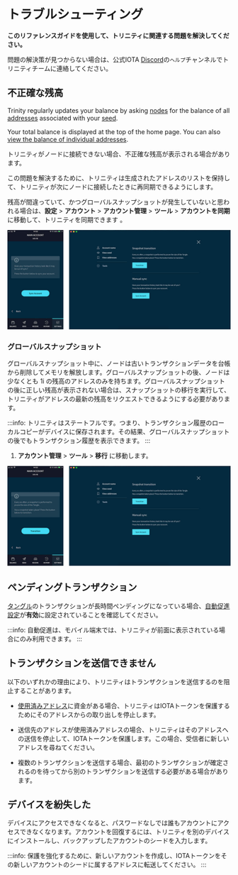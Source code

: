 # トラブルシューティング
<!-- # Troubleshooting -->

**このリファレンスガイドを使用して、トリニティに関連する問題を解決してください。**
<!-- **Use this reference guide to resolve issues related to Trinity.** -->

問題の解決策が見つからない場合は、公式IOTA [Discord](https://discord.iota.org/)の`ヘルプ`チャンネルでトリニティチームに連絡してください。
<!-- If you can't find the solution to your issue, reach out to the Trinity team on the `help` channel of the official IOTA [Discord](https://discord.iota.org/). -->

## 不正確な残高
<!-- ## Incorrect balance -->

Trinity regularly updates your balance by asking [nodes](root://getting-started/0.1/network/nodes.md) for the balance of all [addresses](root://getting-started/0.1/clients/addresses.md) associated with your [seed](root://getting-started/0.1/clients/seeds.md).

Your total balance is displayed at the top of the home page. You can also [view the balance of individual addresses](../how-to-guides/manage-your-account.md#view-the-addresses-of-an-account).

トリニティがノードに接続できない場合、不正確な残高が表示される場合があります。
<!-- If Trinity can't connect to a node, it may display an incorrect balance. -->

この問題を解決するために、トリニティは生成されたアドレスのリストを保持して、トリニティが次にノードに接続したときに再同期できるようにします。
<!-- To fix this problem, Trinity keeps a list of your generated addresses so that you can re-synchronize it the next time Trinity connects to a node. -->

残高が間違っていて、かつグローバルスナップショットが発生していないと思われる場合は、**設定** > **アカウント** > **アカウント管理** > **ツール** > **アカウントを同期**に移動して、トリニティを同期できます 。
<!-- If you think your balance is wrong and a global snapshot hasn't occurred), you can synchronize Trinity by going to **Settings** > **Account** > **Account management** > **Tools** > **Sync account**. -->

![Manual update](../images/sync.jpg)

### グローバルスナップショット
<!-- ### Global snapshots -->

グローバルスナップショット中に、ノードは古いトランザクションデータを台帳から削除してメモリを解放します。グローバルスナップショットの後、ノードは少なくとも 1i の残高のアドレスのみを持ちます。グローバルスナップショットの後に正しい残高が表示されない場合は、スナップショットの移行を実行して、トリニティがアドレスの最新の残高をリクエストできるようにする必要があります。
<!-- During a global snapshot, nodes remove old transaction data from their ledgers to free memory. After a global snapshot, nodes have only the addresses with a balance of at least 1 i. If you don't see your correct balance after a global snapshot, you must perform a snapshot transition to allow Trinity to request the latest balance of your addresses. -->

:::info:
トリニティはステートフルです。つまり、トランザクション履歴のローカルコピーがデバイスに保存されます。その結果、グローバルスナップショットの後でもトランザクション履歴を表示できます。
:::
<!-- :::info: -->
<!-- Trinity is stateful, which means that it stores a local copy of your transaction history on your device. As a result, you can still see your transaction history after a global snapshot. -->
<!-- ::: -->

1. **アカウント管理** > **ツール** > **移行** に移動します。
<!-- 1. Go to Account management > **Tools** > **Transition** -->

![Snapshot transition](../images/transition.jpg)

## ペンディングトランザクション
<!-- ## Pending transaction -->

[タングル](root://getting-started/0.1/network/the-tangle.md)のトランザクションが長時間ペンディングになっている場合、[自動促進設定](../how-to-guides/auto-promote.md)が**有効**に設定されていることを確認してください。
<!-- If a transaction on the [Tangle](root://getting-started/0.1/network/the-tangle.md) is pending for a long time, make sure that the [Auto-promotion setting](../how-to-guides/auto-promote.md) is set to **Enabled**. -->

:::info:
自動促進は、モバイル端末では、トリニティが前面に表示されている場合にのみ利用できます。
:::
<!-- :::info: -->
<!-- Auto-promotion is available on mobile devices only when Trinity is in the foreground. -->
<!-- ::: -->

## トランザクションを送信できません
<!-- ## Unable to send a transaction -->

以下のいずれかの理由により、トリニティはトランザクションを送信するのを阻止することがあります。
<!-- Trinity may stop you from sending a transaction for any of the following reasons: -->

- [使用済みアドレス](root://getting-started/0.1/clients/addresses.md#spent-addresses)に資金がある場合、トリニティはIOTAトークンを保護するためにそのアドレスからの取り出しを停止します。
<!-- - If you have funds on a [spent address], Trinity stops you withdrawing from that address to protect your IOTA tokens. -->
- 送信先のアドレスが使用済みアドレスの場合、トリニティはそのアドレスへの送信を停止して、IOTAトークンを保護します。この場合、受信者に新しいアドレスを尋ねてください。
<!-- - If the address you are sending to is spent, Trinity will stop you from sending to that address to protect your IOTA tokens. In this case, ask the recipient for a new address. -->
- 複数のトランザクションを送信する場合、最初のトランザクションが確定されるのを待ってから別のトランザクションを送信する必要がある場合があります。
<!-- - If you are sending more than one transaction, you may need to wait for your first transaction to be confirmed before sending another one -->

## デバイスを紛失した
<!-- ## Lost access to a device -->

デバイスにアクセスできなくなると、パスワードなしでは誰もアカウントにアクセスできなくなります。アカウントを回復するには、トリニティを別のデバイスにインストールし、バックアップしたアカウントのシードを入力します。
<!-- If you lose access to your device, no one can access your account without your password. To recover your account, install Trinity on another device and enter your account's seed that you backed up. -->

:::info:
保護を強化するために、新しいアカウントを作成し、IOTAトークンをその新しいアカウントのシードに属するアドレスに転送してください。
:::
<!-- :::info: -->
<!-- For extra protection, create a new account and transfer your IOTA tokens to an address that belongs to that new account's seed. -->
<!-- ::: -->
